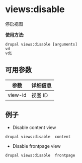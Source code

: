 # views:disable
停启视图

**使用方法:**
```
drupal views:disable [arguments]
vd
vdi
```

## 可用参数
参数 | 详细信息
---------|-------------
view-id | 视图 ID

## 例子
* Disable content view
```
drupal views:disable  content
```
* Disable frontpage view
```
drupal views:disable  frontpage
```
